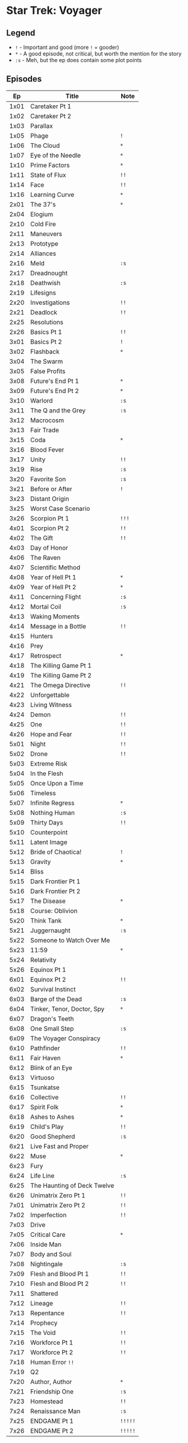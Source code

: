 # Star Trek: Voyager

## Legend

* `!`   - Important and good (more `!` = gooder)
* `*`   - A good episode, not critical, but worth the mention for the story
* `:s`    - Meh, but the ep does contain some plot points

## Episodes

| Ep        | Title | Note
|-          |-      |-
| 1x01 | Caretaker Pt 1
| 1x02 | Caretaker Pt 2
| 1x03 | Parallax
| 1x05 | Phage | `!`
| 1x06 | The Cloud | `*`
| 1x07 | Eye of the Needle | `*`
| 1x10 | Prime Factors | `*`
| 1x11 | State of Flux | `!!`
| 1x14 | Face | `!!`
| 1x16 | Learning Curve | `*`
| 2x01 | The 37's | `*`
| 2x04 | Elogium
| 2x10 | Cold Fire
| 2x11 | Maneuvers
| 2x13 | Prototype
| 2x14 | Alliances
| 2x16 | Meld | `:s`
| 2x17 | Dreadnought
| 2x18 | Deathwish | `:s`
| 2x19 | Lifesigns
| 2x20 | Investigations | `!!`
| 2x21 | Deadlock | `!!`
| 2x25 | Resolutions
| 2x26 | Basics Pt 1 | `!!`
| 3x01 | Basics Pt 2 | `!`
| 3x02 | Flashback | `*`
| 3x04 | The Swarm
| 3x05 | False Profits
| 3x08 | Future's End Pt 1 | `*`
| 3x09 | Future's End Pt 2 | `*`
| 3x10 | Warlord | `:s`
| 3x11 | The Q and the Grey | `:s`
| 3x12 | Macrocosm
| 3x13 | Fair Trade
| 3x15 | Coda | `*`
| 3x16 | Blood Fever
| 3x17 | Unity | `!!`
| 3x19 | Rise | `:s`
| 3x20 | Favorite Son | `:s`
| 3x21 | Before or After | `!`
| 3x23 | Distant Origin
| 3x25 | Worst Case Scenario
| 3x26 | Scorpion Pt 1 | `!!!`
| 4x01 | Scorpion Pt 2 | `!!`
| 4x02 | The Gift | `!!`
| 4x03 | Day of Honor
| 4x06 | The Raven
| 4x07 | Scientific Method
| 4x08 | Year of Hell Pt 1 | `*`
| 4x09 | Year of Hell Pt 2 | `*`
| 4x11 | Concerning Flight | `:s`
| 4x12 | Mortal Coil | `:s`
| 4x13 | Waking Moments
| 4x14 | Message in a Bottle | `!!`
| 4x15 | Hunters
| 4x16 | Prey
| 4x17 | Retrospect | `*`
| 4x18 | The Killing Game Pt 1
| 4x19 | The Killing Game Pt 2
| 4x21 | The Omega Directive | `!!`
| 4x22 | Unforgettable
| 4x23 | Living Witness
| 4x24 | Demon | `!!`
| 4x25 | One | `!!`
| 4x26 | Hope and Fear | `!!`
| 5x01 | Night | `!!`
| 5x02 | Drone | `!!`
| 5x03 | Extreme Risk
| 5x04 | In the Flesh
| 5x05 | Once Upon a Time
| 5x06 | Timeless
| 5x07 | Infinite Regress | `*`
| 5x08 | Nothing Human | `:s`
| 5x09 | Thirty Days | `!!`
| 5x10 | Counterpoint
| 5x11 | Latent Image
| 5x12 | Bride of Chaotica! | `!`
| 5x13 | Gravity | `*`
| 5x14 | Bliss
| 5x15 | Dark Frontier Pt 1
| 5x16 | Dark Frontier Pt 2
| 5x17 | The Disease | `*`
| 5x18 | Course: Oblivion
| 5x20 | Think Tank | `*`
| 5x21 | Juggernaught | `:s`
| 5x22 | Someone to Watch Over Me
| 5x23 | 11:59 | `*`
| 5x24 | Relativity
| 5x26 | Equinox Pt 1
| 6x01 | Equinox Pt 2 | `!!`
| 6x02 | Survival Instinct
| 6x03 | Barge of the Dead | `:s`
| 6x04 | Tinker, Tenor, Doctor, Spy | `*`
| 6x07 | Dragon's Teeth
| 6x08 | One Small Step | `:s`
| 6x09 | The Voyager Conspiracy
| 6x10 | Pathfinder | `!!`
| 6x11 | Fair Haven | `*`
| 6x12 | Blink of an Eye
| 6x13 | Virtuoso
| 6x15 | Tsunkatse
| 6x16 | Collective | `!!`
| 6x17 | Spirit Folk | `*`
| 6x18 | Ashes to Ashes | `*`
| 6x19 | Child's Play | `!!`
| 6x20 | Good Shepherd | `:s`
| 6x21 | Live Fast and Proper
| 6x22 | Muse | `*`
| 6x23 | Fury
| 6x24 | Life Line | `:s`
| 6x25 | The Haunting of Deck Twelve
| 6x26 | Unimatrix Zero Pt 1 | `!!`
| 7x01 | Unimatrix Zero Pt 2 | `!!`
| 7x02 | Imperfection | `!!`
| 7x03 | Drive
| 7x05 | Critical Care | `*`
| 7x06 | Inside Man
| 7x07 | Body and Soul
| 7x08 | Nightingale | `:s`
| 7x09 | Flesh and Blood Pt 1 | `!!`
| 7x10 | Flesh and Blood Pt 2 | `!!`
| 7x11 | Shattered
| 7x12 | Lineage | `!!`
| 7x13 | Repentance | `!!`
| 7x14 | Prophecy
| 7x15 | The Void | `!!`
| 7x16 | Workforce Pt 1 | `!!`
| 7x17 | Workforce Pt 2 | `!!`
| 7x18 | Human Error `!!`
| 7x19 | Q2
| 7x20 | Author, Author | `*`
| 7x21 | Friendship One | `:s`
| 7x23 | Homestead | `!!`
| 7x24 | Renaissance Man | `:s`
| 7x25 | ENDGAME Pt 1 | `!!!!!`
| 7x26 | ENDGAME Pt 2 | `!!!!!`
